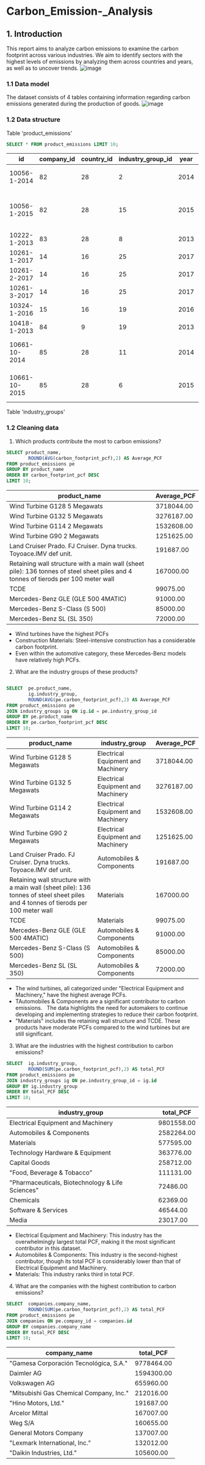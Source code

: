 # Carbon_Emission-_Analysis

## 1. Introduction
This report aims to analyze carbon emissions to examine the carbon footprint across various industries. We aim to identify sectors with the highest levels of emissions by analyzing them across countries and years, as well as to uncover trends.
![image](https://github.com/user-attachments/assets/1fa339f2-1b38-4b3d-9b2b-6e240fc2bc37)

### 1.1 Data model
The dataset consists of 4 tables containing information regarding carbon emissions generated during the production of goods.
![image](https://github.com/user-attachments/assets/c1d88050-685a-4f1e-a07a-a1f4b79f4b59)

### 1.2 Data structure
Table 'product_emissions'
```SQL
SELECT * FROM product_emissions LIMIT 10;
```
|id|company_id|country_id|industry_group_id|year|product_name|weight_kg|carbon_footprint_pcf|upstream_percent_total_pcf|operations_percent_total_pcf|downstream_percent_total_pcf|
|--|----------|----------|-----------------|----|------------|---------|--------------------|--------------------------|----------------------------|----------------------------|
|10056-1-2014|82|28|2|2014|Frosted Flakes(R) Cereal|0.7485|2|57.50|30.00|12.50|
|10056-1-2015|82|28|15|2015|"Frosted Flakes, 23 oz, produced in Lancaster, PA (one carton)"|0.7485|2|57.50|30.00|12.50|
|10222-1-2013|83|28|8|2013|Office Chair|20.68|73|80.63|17.36|2.01|
|10261-1-2017|14|16|25|2017|Multifunction Printers|110.0|1488|30.65|5.51|63.84|
|10261-2-2017|14|16|25|2017|Multifunction Printers|110.0|1818|25.08|4.51|70.41|
|10261-3-2017|14|16|25|2017|Multifunction Printers|110.0|2274|20.05|3.61|76.34|
|10324-1-2016|15|16|19|2016|KURALON  fiber|1500.0|10000|N/a (product with insufficient stage-level data)|N/a (product with insufficient stage-level data)|N/a (product with insufficient stage-level data)|
|10418-1-2013|84|9|19|2013|Portland Cement|1000.0|1102|N/a (product with insufficient stage-level data)|N/a (product with insufficient stage-level data)|N/a (product with insufficient stage-level data)|
|10661-10-2014|85|28|11|2014|Regular Straight 505® Jeans – Steel (Water<Less™)|0.7665|15|N/a (product with insufficient stage-level data)|N/a (product with insufficient stage-level data)|N/a (product with insufficient stage-level data)|
|10661-10-2015|85|28|6|2015|Regular Straight 505® Jeans – Steel (Water<Less™)|0.7665|15|N/a (product with insufficient stage-level data)|N/a (product with insufficient stage-level data)|N/a (product with insufficient stage-level data)|
Table 'industry_groups'


### 1.2 Cleaning data
1. Which products contribute the most to carbon emissions?
```SQL
SELECT product_name, 
		ROUND(AVG(carbon_footprint_pcf),2) AS Average_PCF
FROM product_emissions pe 
GROUP BY product_name
ORDER BY carbon_footprint_pcf DESC
LIMIT 10;
```
|product_name|Average_PCF|
|------------|-----------|
|Wind Turbine G128 5 Megawats|3718044.00|
|Wind Turbine G132 5 Megawats|3276187.00|
|Wind Turbine G114 2 Megawats|1532608.00|
|Wind Turbine G90 2 Megawats|1251625.00|
|Land Cruiser Prado. FJ Cruiser. Dyna trucks. Toyoace.IMV def unit.|191687.00|
|Retaining wall structure with a main wall (sheet pile): 136 tonnes of steel sheet piles and 4 tonnes of tierods per 100 meter wall|167000.00|
|TCDE|99075.00|
|Mercedes-Benz GLE (GLE 500 4MATIC)|91000.00|
|Mercedes-Benz S-Class (S 500)|85000.00|
|Mercedes-Benz SL (SL 350)|72000.00|

-	Wind turbines have the highest PCFs
-	Construction Materials: Steel-intensive construction has a considerable carbon footprint.
-	Even within the automotive category, these Mercedes-Benz models have relatively high PCFs.
2. What are the industry groups of these products?
```SQL

SELECT	pe.product_name,
		ig.industry_group,
		ROUND(AVG(pe.carbon_footprint_pcf),2) AS Average_PCF
FROM product_emissions pe
JOIN industry_groups ig ON ig.id = pe.industry_group_id
GROUP BY pe.product_name
ORDER BY pe.carbon_footprint_pcf DESC
LIMIT 10;
```
|product_name|industry_group|Average_PCF|
|------------|--------------|-----------|
|Wind Turbine G128 5 Megawats|Electrical Equipment and Machinery|3718044.00|
|Wind Turbine G132 5 Megawats|Electrical Equipment and Machinery|3276187.00|
|Wind Turbine G114 2 Megawats|Electrical Equipment and Machinery|1532608.00|
|Wind Turbine G90 2 Megawats|Electrical Equipment and Machinery|1251625.00|
|Land Cruiser Prado. FJ Cruiser. Dyna trucks. Toyoace.IMV def unit.|Automobiles & Components|191687.00|
|Retaining wall structure with a main wall (sheet pile): 136 tonnes of steel sheet piles and 4 tonnes of tierods per 100 meter wall|Materials|167000.00|
|TCDE|Materials|99075.00|
|Mercedes-Benz GLE (GLE 500 4MATIC)|Automobiles & Components|91000.00|
|Mercedes-Benz S-Class (S 500)|Automobiles & Components|85000.00|
|Mercedes-Benz SL (SL 350)|Automobiles & Components|72000.00|
- The wind turbines, all categorized under "Electrical Equipment and Machinery," have the highest average PCFs.
- TAutomobiles & Components are a significant contributor to carbon emissions.   
The data highlights the need for automakers to continue developing and implementing strategies to reduce their carbon footprint.
- "Materials" includes the retaining wall structure and TCDE. These products have moderate PCFs compared to the wind turbines but are still significant.
3. What are the industries with the highest contribution to carbon emissions?
```SQL
SELECT  ig.industry_group,
		ROUND(SUM(pe.carbon_footprint_pcf),2) AS total_PCF
FROM product_emissions pe
JOIN industry_groups ig ON pe.industry_group_id = ig.id
GROUP BY ig.industry_group
ORDER BY total_PCF DESC
LIMIT 10;
```
|industry_group|total_PCF|
|--------------|---------|
|Electrical Equipment and Machinery|9801558.00|
|Automobiles & Components|2582264.00|
|Materials|577595.00|
|Technology Hardware & Equipment|363776.00|
|Capital Goods|258712.00|
|"Food, Beverage & Tobacco"|111131.00|
|"Pharmaceuticals, Biotechnology & Life Sciences"|72486.00|
|Chemicals|62369.00|
|Software & Services|46544.00|
|Media|23017.00|

- Electrical Equipment and Machinery: This industry has the overwhelmingly largest total PCF, making it the most significant contributor in this dataset.
- Automobiles & Components: This industry is the second-highest contributor, though its total PCF is considerably lower than that of Electrical Equipment and Machinery.
- Materials: This industry ranks third in total PCF.
4. What are the companies with the highest contribution to carbon emissions?
```SQL
SELECT  companies.company_name,
		ROUND(SUM(pe.carbon_footprint_pcf),2) AS total_PCF
FROM product_emissions pe
JOIN companies ON pe.company_id = companies.id
GROUP BY companies.company_name
ORDER BY total_PCF DESC
LIMIT 10;
```
|company_name|total_PCF|
|------------|---------|
|"Gamesa Corporación Tecnológica, S.A."|9778464.00|
|Daimler AG|1594300.00|
|Volkswagen AG|655960.00|
|"Mitsubishi Gas Chemical Company, Inc."|212016.00|
|"Hino Motors, Ltd."|191687.00|
|Arcelor Mittal|167007.00|
|Weg S/A|160655.00|
|General Motors Company|137007.00|
|"Lexmark International, Inc."|132012.00|
|"Daikin Industries, Ltd."|105600.00|

